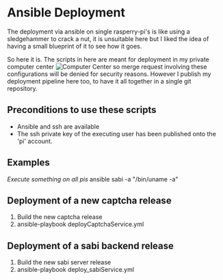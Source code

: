 # Ansible Deployment

The deployment via ansible on single rasperry-pi's is like using a sledgehammer to crack a nut,
it is unsuitable here but I liked the idea of having a small blueprint of it to see how it goes.

So here it is. The scripts in here are meant for deployment in my private computer center ![Computer Center](https://github.com/StefanSchubert/sabi/raw/master/sabi-server/UML/7_DeploymentView/SabiRZ.png)
so merge request involving these configurations will be denied for security reasons.
However I publish my deployment pipeline here too, to have it all together in a single git
repository.

## Preconditions to use these scripts

* Ansible and ssh are available
* The ssh private key of the executing user has been published onto the 'pi' account.

## Examples

_Execute something on all pis_
	ansible sabi -a "/bin/uname -a"

## Deployment of a new captcha release

1) Build the new captcha release
2) ansible-playbook deployCaptchaService.yml

## Deployment of a sabi backend release

1) Build the new sabi server release
2) ansible-playbook deploy_sabiService.yml
